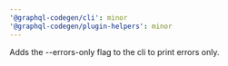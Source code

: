 ```yaml
---
'@graphql-codegen/cli': minor
'@graphql-codegen/plugin-helpers': minor
---
```


Adds the --errors-only flag to the cli to print errors only.
